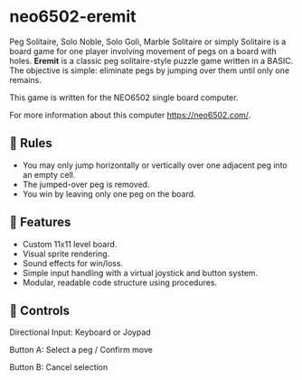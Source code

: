 # neo6502-eremit
Peg Solitaire, Solo Noble, Solo Goli, Marble Solitaire or simply Solitaire is a board game for one player involving movement of pegs on a board with holes.
**Eremit** is a classic peg solitaire-style puzzle game written in a BASIC. The objective is simple: eliminate pegs by jumping over them until only one remains.

This game is written for the NEO6502 single board computer. 

For more information about this computer https://neo6502.com/.

## 🧠 Rules

- You may only jump horizontally or vertically over one adjacent peg into an empty cell.
- The jumped-over peg is removed.
- You win by leaving only one peg on the board.

## 🧾 Features

- Custom 11x11 level board.
- Visual sprite rendering.
- Sound effects for win/loss.
- Simple input handling with a virtual joystick and button system.
- Modular, readable code structure using procedures.

## 🧾 Controls
Directional Input: Keyboard or Joypad

Button A: Select a peg / Confirm move

Button B: Cancel selection
